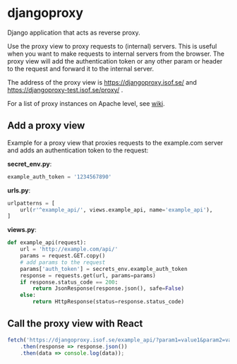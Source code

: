 # djangoproxy
Django application that acts as reverse proxy.

Use the proxy view to proxy requests to (internal) servers. This is useful when you want to make requests to internal servers from the browser. The proxy view will add the authentication token or any other param or header to the request and forward it to the internal server.

The address of the proxy view is https://djangoproxy.isof.se/ and https://djangoproxy-test.isof.se/proxy/ .

For a list of proxy instances on Apache level, see [wiki](https://sprakochfolkminnen.atlassian.net/l/cp/1mfALdJ3).

## Add a proxy view

Example for a proxy view that proxies requests to the example.com server and adds an authentication token to the request:

**secret_env.py**:

```python
example_auth_token = '1234567890'
```

**urls.py**:

```python
urlpatterns = [
    url(r'^example_api/', views.example_api, name='example_api'),
]
```

**views.py**:

```python
def example_api(request):
    url = 'http://example.com/api/'
    params = request.GET.copy()
    # add params to the request
    params['auth_token'] = secrets_env.example_auth_token
    response = requests.get(url, params=params)
    if response.status_code == 200:
        return JsonResponse(response.json(), safe=False)
    else:
        return HttpResponse(status=response.status_code)
```

## Call the proxy view with React

```javascript	
fetch('https://djangoproxy.isof.se/example_api/?param1=value1&param2=value2')
    .then(response => response.json())
    .then(data => console.log(data));
```

